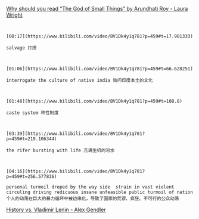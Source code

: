 [Why should you read “The God of Small Things” by Arundhati Roy - Laura Wright](https://www.bilibili.com/video/BV1Dk4y1q781?p=459)

```ad-note


[00:17](https://www.bilibili.com/video/BV1Dk4y1q781?p=459#t=17.901333)

salvage 打捞

```

```ad-note


[01:06](https://www.bilibili.com/video/BV1Dk4y1q781?p=459#t=66.628251)

interrogate the culture of native india 询问印度本土的文化

```

```ad-note


[01:48](https://www.bilibili.com/video/BV1Dk4y1q781?p=459#t=108.8)

caste system 种性制度

```

```ad-note


[03:39](https://www.bilibili.com/video/BV1Dk4y1q781?p=459#t=219.106344)

the rifer bursting with life 充满生机的河水

```

```ad-note


[04:16](https://www.bilibili.com/video/BV1Dk4y1q781?p=459#t=256.577836)

personal turmoil droped by the way side  strain in vast violent circuling driving redicuous insane unfeasible public turmoil of nation
个人的动荡在巨大的暴力循环中被边缘化，导致了国家的荒谬、疯狂、不可行的公众动荡

```

[History vs. Vladimir Lenin - Alex Gendler](https://www.bilibili.com/video/BV1Dk4y1q781?p=460)

```ad-note



```